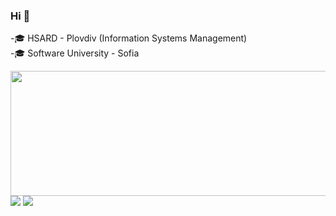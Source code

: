 ### Hi 👋
-🎓 HSARD - Plovdiv (Information Systems Management)                                                                                                 
-🎓 Software University - Sofia
<!--
**I-Zafirov/I-Zafirov** is a ✨ _special_ ✨ repository because its `README.md` (this file) appears on your GitHub profile.

Here are some ideas to get you started:

- 🔭 I’m currently working on ...
- 🌱 I’m currently learning ...
- 👯 I’m looking to collaborate on ...
- 🤔 I’m looking for help with ...
- 💬 Ask me about ...
- 📫 How to reach me: ...
- 😄 Pronouns: ...
- ⚡ Fun fact: ...
-->
<img src=https://user-images.githubusercontent.com/86560208/170949856-f0233030-78a8-4ca3-bfda-98413c0d2d68.gif width="650" height="200"/>
<img src="https://github-readme-stats.vercel.app/api?username=I-Zafirov&theme=github_dark" />
<img src="https://github-readme-stats.vercel.app/api/top-langs/?username=I-Zafirov&layout=compact&theme=github_dark" />

